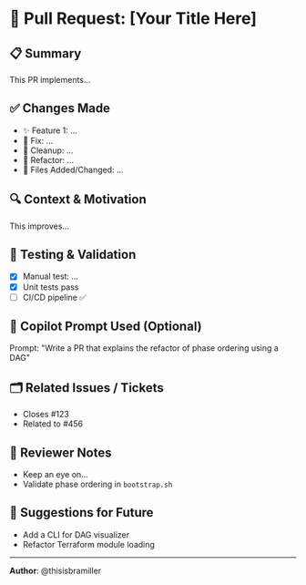 # 🚀 Pull Request: [Your Title Here]

## 📋 Summary

<!-- Write a short summary of the PR -->
This PR implements...

## ✅ Changes Made

- ✨ Feature 1: ...
- 🐛 Fix: ...
- 🧹 Cleanup: ...
- 🔧 Refactor: ...
- 📁 Files Added/Changed: ...

## 🔍 Context & Motivation

<!-- Why is this change needed? -->
This improves...

## 🧪 Testing & Validation

- [x] Manual test: ...
- [x] Unit tests pass
- [ ] CI/CD pipeline ✅

## 🤖 Copilot Prompt Used (Optional)

<!-- If generated via Copilot, include your prompt for traceability -->
Prompt: "Write a PR that explains the refactor of phase ordering using a DAG"

## 🗂 Related Issues / Tickets

- Closes #123
- Related to #456

## 🙏 Reviewer Notes

- Keep an eye on...
- Validate phase ordering in `bootstrap.sh`

## 🧠 Suggestions for Future

- Add a CLI for DAG visualizer
- Refactor Terraform module loading

---

**Author**: @thisisbramiller
